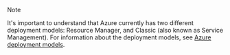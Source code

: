 > [!NOTE]
> It's important to understand that Azure currently has two different deployment models: Resource Manager, and Classic (also known as Service Management). For information about the deployment models, see [Azure deployment models](../azure-classic-rm.md).
> 
> 
